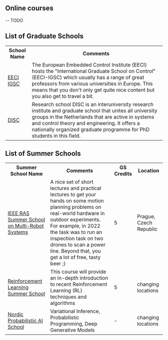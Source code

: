 ## Online courses

-- TODO

## List of Graduate Schools

<table>
<tr>
<th>School Name</th>
<th>Comments</th>
</tr>
<tr>
<td><a href="http://www.eeci-igsc.eu/">EECI IGSC</a></td>
<td>
The European Embedded Control Institute (EECI) hosts the "International
Graduate School on Control" (EECI-IGSC) which usually has a range of great professors from
various universities in Europe. This means that you don't only get quite nice
content but you also get to travel a bit.
</td>
</tr>
<tr>
<td><a href="https://disc.tudelft.nl/">DISC</a></td>
<td>
Research school DISC is an interuniversity research institute and graduate school that unites all university groups in the Netherlands that are active in systems and control theory and engineering. It offers a nationally organized graduate programme for PhD students in this field.
</td>
</tr>
</table>

## List of Summer Schools

<table>
<tr>
<th>Summer School Name</th>
<th>Comments</th>
<th>GS Credits</th>
<th>Location</th>
</tr>
<tr>
<td><a href="http://mrs.felk.cvut.cz/summer-school/">IEEE RAS Summer School on Multi-Robot Systems</a></td>
<td>A nice set of short lectures and practical lectures to get your hands on some motion planning problems on real-world hardware in outdoor experiments. For example, in 2022 the task was to run an inspection task on two drones to scan a power line. Beyond that, you get a lot of free, tasty beer ;)</td>
<td>5</td>
<td>Prague, Czech Republic</td>
</tr>
<tr>
<td><a href="https://rlsummerschool.com/">Reinforcement Learning Summer School</a></td>
<td>This course will provide an in-depth introduction to recent Reinforcement Learning (RL) techniques and algorithms</td>
<td>5</td>
<td>changing locations</td>
</tr>
 <tr>
<td><a href="https://probabilistic.ai/">Nordic Probabilistic AI School</a></td>
<td>Variational Inference, Probabilistic Programming, Deep Generative Models</td>
<td>-</td>
<td>changing locations</td>
</tr>
</table>